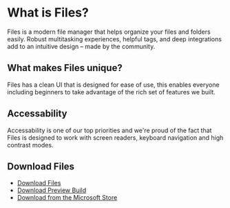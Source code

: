 # What is Files?
Files is a modern file manager that helps organize your files and folders easily. Robust multitasking experiences, helpful tags, and deep integrations add to an intuitive design – made by the community.

## What makes Files unique?
Files has a clean UI that is designed for ease of use, this enables everyone including beginners to take advantage of the rich set of features we built.

## Accessability
Accessability is one of our top priorities and we're proud of the fact that Files is designed to work with screen readers, keyboard navigation and high contrast modes.

## Download Files
- [Download Files](/download/stable)
- [Download Preview Build](/download/preview)
- [Download from the Microsoft Store]({'https://www.microsoft.com/store/apps/9nghp3dx8hdx?cid=FilesWebsite'})
